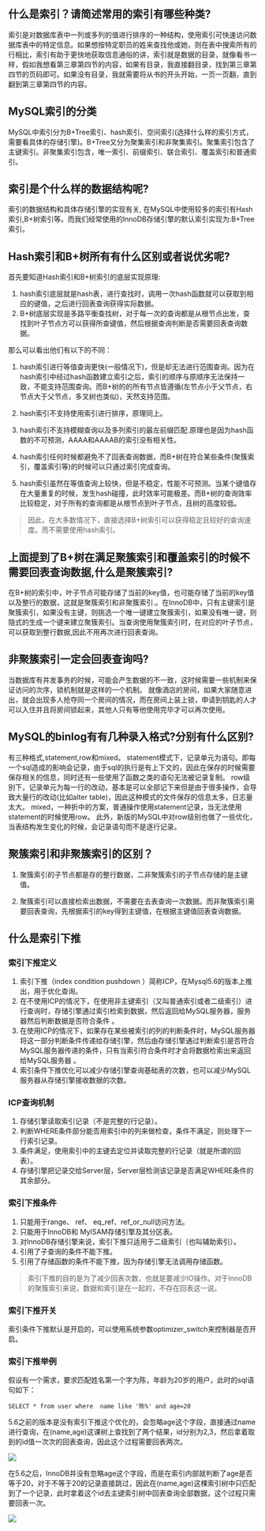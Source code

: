## 什么是索引？请简述常用的索引有哪些种类?

索引是对数据库表中一列或多列的值进行排序的一种结构，使用索引可快速访问数据库表中的特定信息。如果想按特定职员的姓来查找他或她，则在表中搜索所有的行相比，索引有助于更快地获取信息通俗的讲，索引就是数据的目录，就像看书一样，假如我想看第三章第四节的内容，如果有目录，我直接翻目录，找到第三章第四节的页码即可。如果没有目录，我就需要将从书的开头开始，一页一页翻，直到翻到第三章第四节的内容。

## MySQL索引的分类

MySQL中索引分为B+Tree索引、hash索引、空间索引(选择什么样的索引方式，需要看具体的存储引擎)。B+Tree又分为聚集索引和非聚集索引。聚集索引包含了主键索引。非聚集索引包含，唯一索引、前缀索引、联合索引、覆盖索引和普通索引。

## 索引是个什么样的数据结构呢?

索引的数据结构和具体存储引擎的实现有关, 在MySQL中使用较多的索引有Hash索引,B+树索引等。而我们经常使用的InnoDB存储引擎的默认索引实现为:B+Tree索引。

## Hash索引和B+树所有有什么区别或者说优劣呢?

首先要知道Hash索引和B+树索引的底层实现原理:

1. hash索引底层就是hash表，进行查找时，调用一次hash函数就可以获取到相应的键值，之后进行回表查询获得实际数据。
1. B+树底层实现是多路平衡查找树，对于每一次的查询都是从根节点出发，查找到叶子节点方可以获得所查键值，然后根据查询判断是否需要回表查询数据。

那么可以看出他们有以下的不同：

1. hash索引进行等值查询更快(一般情况下)，但是却无法进行范围查询。因为在hash索引中经过hash函数建立索引之后，索引的顺序与原顺序无法保持一致，不能支持范围查询。而B+树的的所有节点皆遵循(左节点小于父节点，右节点大于父节点，多叉树也类似)，天然支持范围。

2. hash索引不支持使用索引进行排序，原理同上。

3. hash索引不支持模糊查询以及多列索引的最左前缀匹配.原理也是因为hash函数的不可预测，AAAA和AAAAB的索引没有相关性。

4. hash索引任何时候都避免不了回表查询数据，而B+树在符合某些条件(聚簇索引，覆盖索引等)的时候可以只通过索引完成查询。

5. hash索引虽然在等值查询上较快，但是不稳定，性能不可预测。当某个键值存在大量重复的时候，发生hash碰撞，此时效率可能极差。而B+树的查询效率比较稳定，对于所有的查询都是从根节点到叶子节点，且树的高度较低。
> 因此，在大多数情况下，直接选择B+树索引可以获得稳定且较好的查询速度。而不需要使用hash索引。


## 上面提到了B+树在满足聚簇索引和覆盖索引的时候不需要回表查询数据,什么是聚簇索引?

在B+树的索引中，叶子节点可能存储了当前的key值，也可能存储了当前的key值以及整行的数据，这就是聚簇索引和非聚簇索引.。在InnoDB中，只有主键索引是聚簇索引，如果没有主键，则挑选一个唯一键建立聚簇索引，如果没有唯一键，则隐式的生成一个键来建立聚簇索引。当查询使用聚簇索引时，在对应的叶子节点，可以获取到整行数据,因此不用再次进行回表查询。

## 非聚簇索引一定会回表查询吗?

当数据库有并发事务的时候，可能会产生数据的不一致，这时候需要一些机制来保证访问的次序，锁机制就是这样的一个机制。
就像酒店的房间，如果大家随意进出，就会出现多人抢夺同一个房间的情况，而在房间上装上锁，申请到钥匙的人才可以入住并且将房间锁起来，其他人只有等他使用完毕才可以再次使用。

## MySQL的binlog有有几种录入格式?分别有什么区别?

有三种格式,statement,row和mixed。
statement模式下，记录单元为语句。即每一个sql造成的影响会记录，由于sql的执行是有上下文的，因此在保存的时候需要保存相关的信息，同时还有一些使用了函数之类的语句无法被记录复制。
row级别下，记录单元为每一行的改动，基本是可以全部记下来但是由于很多操作，会导致大量行的改动(比如alter table)，因此这种模式的文件保存的信息太多，日志量太大。
mixed，一种折中的方案，普通操作使用statement记录，当无法使用statement的时候使用row。
此外，新版的MySQL中对row级别也做了一些优化，当表结构发生变化的时候，会记录语句而不是逐行记录。

## 聚簇索引和非聚簇索引的区别？

1. 聚簇索引的子节点都是存的整行数据，二非聚簇索引的子节点存储的是主键值。

2. 聚簇索引可以直接检索出数据，不需要在去表查询一次数据。而非聚簇索引需要回表查询，先根据索引的key得到主键值，在根据主键值回表查询数据。

## 什么是索引下推

### 索引下推定义

1. 索引下推（index condition pushdown ）简称ICP，在Mysql5.6的版本上推出，用于优化查询。
2. 在不使用ICP的情况下，在使用非主键索引（又叫普通索引或者二级索引）进行查询时，存储引擎通过索引检索到数据，然后返回给MySQL服务器，服务器然后判断数据是否符合条件 。
3. 在使用ICP的情况下，如果存在某些被索引的列的判断条件时，MySQL服务器将这一部分判断条件传递给存储引擎，然后由存储引擎通过判断索引是否符合MySQL服务器传递的条件，只有当索引符合条件时才会将数据检索出来返回给MySQL服务器 。
4. 索引条件下推优化可以减少存储引擎查询基础表的次数，也可以减少MySQL服务器从存储引擎接收数据的次数。

### ICP查询机制

1. 存储引擎读取索引记录（不是完整的行记录）。
2. 判断WHERE条件部分能否用索引中的列来做检查，条件不满足，则处理下一行索引记录。
3. 条件满足，使用索引中的主键去定位并读取完整的行记录（就是所谓的回表）。
4. 存储引擎把记录交给Server层，Server层检测该记录是否满足WHERE条件的其余部分。

### 索引下推条件

1. 只能用于range、 ref、 eq_ref、ref_or_null访问方法。
2. 只能用于InnoDB和 MyISAM存储引擎及其分区表。
3. 对InnoDB存储引擎来说，索引下推只适用于二级索引（也叫辅助索引）。
4. 引用了子查询的条件不能下推。
5. 引用了存储函数的条件不能下推，因为存储引擎无法调用存储函数。
> 索引下推的目的是为了减少回表次数，也就是要减少IO操作。对于InnoDB的聚簇索引来说，数据和索引是在一起的，不存在回表这一说。

### 索引下推开关

索引条件下推默认是开启的，可以使用系统参数optimizer_switch来控制器是否开启。

### 索引下推举例

假设有一个需求，要求匹配姓名第一个字为陈，年龄为20岁的用户，此时的sql语句如下：

```mysql
SELECT * from user where  name like '陈%' and age=20
```
5.6之前的版本是没有索引下推这个优化的，会忽略age这个字段，直接通过name进行查询，在(name,age)这课树上查找到了两个结果，id分别为2,3，然后拿着取到的id值一次次的回表查询，因此这个过程需要回表两次。

![](http://qiniucloud.qqdeveloper.com/202206191623841.png)

在5.6之后，InnoDB并没有忽略age这个字段，而是在索引内部就判断了age是否等于20，对于不等于20的记录直接跳过，因此在(name,age)这棵索引树中只匹配到了一个记录，此时拿着这个id去主键索引树中回表查询全部数据，这个过程只需要回表一次。

![](http://qiniucloud.qqdeveloper.com/202206191623723.png)
